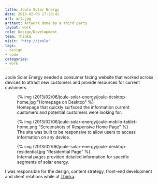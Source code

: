 ```yaml
---
title: Joule Solar Energy
date: 2013-02-06 17:20:41
art: art.jpg
arttext: Artwork done by a third party
layout: work
role: Design/Development
team: Thinka
visit: "http://joule"
tags:
- design
- code
categories:
- work
---
```

Joule Solar Energy needed a consumer facing website that worked across devices to attract new customers and provide resources for current customers.

<!--more-->

<figure class="media-full">
{% img /2013/02/06/joule-solar-energy/joule-desktop-home.jpg "Homepage on Desktop" %}
<figcaption>Homepage that quickly surfaced the information current customers and potential customers were looking for.</figcaption>
</figure>

<figure>
{% img /2013/02/06/joule-solar-energy/joule-mobile-tablet-home.png "Screenshots of Responsive Home Page" %}
<figcaption>The site was built to be responsive to allow users to access information on any device.</figcaption>
</figure>

<figure class="media-full">
{% img /2013/02/06/joule-solar-energy/joule-desktop-residential.jpg "Residential Page" %}
<figcaption>Internal pages provided detailed information for specific segments of solar energy.</figcaption>
</figure>

I was responsible for the design, content strategy, front-end development and client relations while at [Thinka](http://thinkabig.com/).
